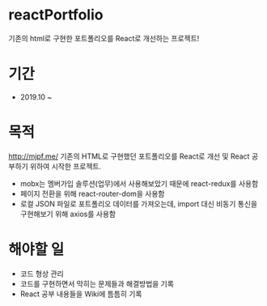 # reactPortfolio
기존의 html로 구현한 포트폴리오를 React로 개선하는 프로젝트!

# 기간
- 2019.10 ~ 

# 목적
http://mjpf.me/ 기존의 HTML로 구현했던 포트폴리오를 React로 개선 및 React 공부하기 위하여 시작한 프로젝트.
- mobx는 멤버가입 솔루션(업무)에서 사용해보았기 때문에 react-redux를 사용함
- 페이지 전환을 위해 react-router-dom을 사용함
- 로컬 JSON 파일로 포트폴리오 데이터를 가져오는데, import 대신 비동기 통신을 구현해보기 위해 axios를 사용함

# 해야할 일
- 코드 형상 관리
- 코드를 구현하면서 막히는 문제들과 해결방법을 기록
- React 공부 내용들을 Wiki에 틈틈히 기록
